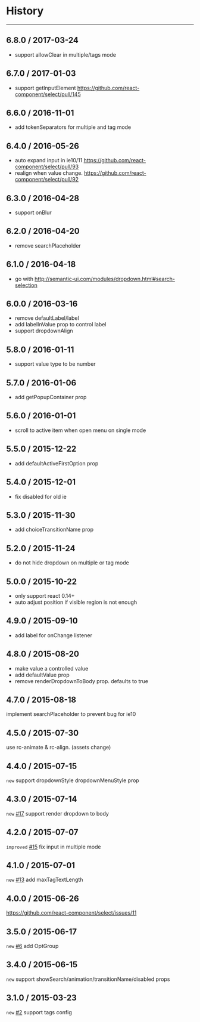 # History
----
## 6.8.0 / 2017-03-24

- support allowClear in multiple/tags mode

## 6.7.0 / 2017-01-03

- support getInputElement https://github.com/react-component/select/pull/145

## 6.6.0 / 2016-11-01

- add tokenSeparators for multiple and tag mode

## 6.4.0 / 2016-05-26

- auto expand input in ie10/11 https://github.com/react-component/select/pull/93
- realign when value change. https://github.com/react-component/select/pull/92

## 6.3.0 / 2016-04-28

- support onBlur

## 6.2.0 / 2016-04-20

- remove searchPlaceholder

## 6.1.0 / 2016-04-18

- go with http://semantic-ui.com/modules/dropdown.html#search-selection

## 6.0.0 / 2016-03-16

- remove defaultLabel/label
- add labelInValue prop to control label
- support dropdownAlign

## 5.8.0 / 2016-01-11

- support value type to be number

## 5.7.0 / 2016-01-06

- add getPopupContainer prop

## 5.6.0 / 2016-01-01

- scroll to active item when open menu on single mode

## 5.5.0 / 2015-12-22

- add defaultActiveFirstOption prop

## 5.4.0 / 2015-12-01

- fix disabled for old ie

## 5.3.0 / 2015-11-30

- add choiceTransitionName prop

## 5.2.0 / 2015-11-24

- do not hide dropdown on multiple or tag mode

## 5.0.0 / 2015-10-22

- only support react 0.14+
- auto adjust position if visible region is not enough

## 4.9.0 / 2015-09-10

- add label for onChange listener

## 4.8.0 / 2015-08-20

- make value a controlled value
- add defaultValue prop
- remove renderDropdownToBody prop. defaults to true

## 4.7.0 / 2015-08-18

implement searchPlaceholder to prevent bug for ie10

## 4.5.0 / 2015-07-30

use rc-animate & rc-align. (assets change)

## 4.4.0 / 2015-07-15

`new` support dropdownStyle dropdownMenuStyle prop

## 4.3.0 / 2015-07-14

`new` [#17](https://github.com/react-component/select/issues/17) support render dropdown to body

## 4.2.0 / 2015-07-07

`improved` [#15](https://github.com/react-component/select/issues/15) fix input in multiple mode

## 4.1.0 / 2015-07-01

`new` [#13](https://github.com/react-component/select/issues/13) add maxTagTextLength

## 4.0.0 / 2015-06-26

https://github.com/react-component/select/issues/11

## 3.5.0 / 2015-06-17

`new` [#6](https://github.com/react-component/select/issues/6) add OptGroup


## 3.4.0 / 2015-06-15

`new` support showSearch/animation/transitionName/disabled props

## 3.1.0 / 2015-03-23

`new` [#2](https://github.com/react-component/select/pull/2) support tags config
